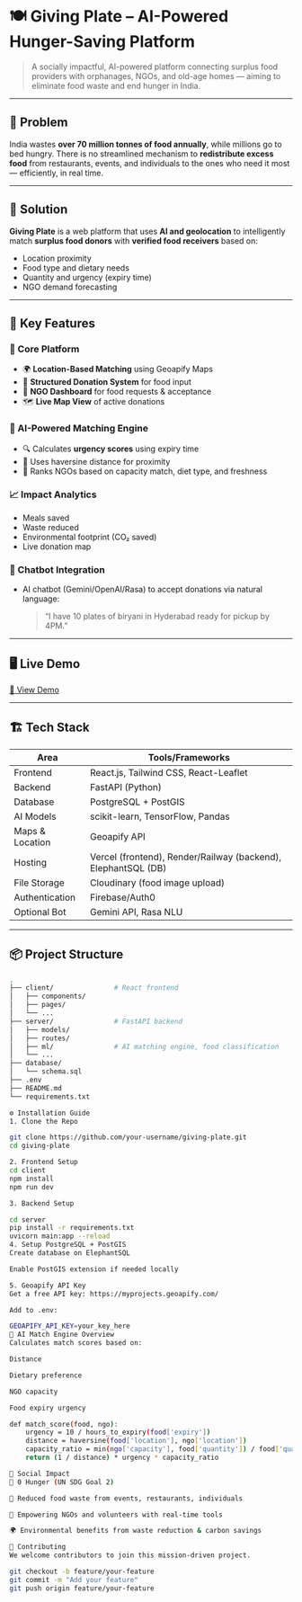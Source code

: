 # 🍽️ Giving Plate – AI-Powered Hunger-Saving Platform

> A socially impactful, AI-powered platform connecting surplus food providers with orphanages, NGOs, and old-age homes — aiming to eliminate food waste and end hunger in India.

---

## 📌 Problem

India wastes **over 70 million tonnes of food annually**, while millions go to bed hungry. There is no streamlined mechanism to **redistribute excess food** from restaurants, events, and individuals to the ones who need it most — efficiently, in real time.

---

## 🎯 Solution

**Giving Plate** is a web platform that uses **AI and geolocation** to intelligently match **surplus food donors** with **verified food receivers** based on:
- Location proximity
- Food type and dietary needs
- Quantity and urgency (expiry time)
- NGO demand forecasting

---

## 🧠 Key Features

### 🚀 Core Platform
- 🌍 **Location-Based Matching** using Geoapify Maps
- 🧾 **Structured Donation System** for food input
- 🧓 **NGO Dashboard** for food requests & acceptance
- 🗺️ **Live Map View** of active donations

### 🤖 AI-Powered Matching Engine
- 🔍 Calculates **urgency scores** using expiry time
- 📏 Uses haversine distance for proximity
- 🧮 Ranks NGOs based on capacity match, diet type, and freshness


### 📈 Impact Analytics
- Meals saved
- Waste reduced
- Environmental footprint (CO₂ saved)
- Live donation map

### 🤖 Chatbot Integration
- AI chatbot (Gemini/OpenAI/Rasa) to accept donations via natural language:
  > “I have 10 plates of biryani in Hyderabad ready for pickup by 4PM.”


---

## 🖥️ Live Demo

[🚀 View Demo](https://giving-plate.vercel.app/)  

---

## 🏗️ Tech Stack

| Area | Tools/Frameworks |
|------|------------------|
| Frontend | React.js, Tailwind CSS, React-Leaflet |
| Backend | FastAPI (Python) |
| Database | PostgreSQL + PostGIS |
| AI Models | scikit-learn, TensorFlow, Pandas |
| Maps & Location | Geoapify API |
| Hosting | Vercel (frontend), Render/Railway (backend), ElephantSQL (DB) |
| File Storage | Cloudinary (food image upload) |
| Authentication | Firebase/Auth0 |
| Optional Bot | Gemini API, Rasa NLU |

---

## 📦 Project Structure

```bash
.
├── client/               # React frontend
│   ├── components/
│   ├── pages/
│   └── ...
├── server/               # FastAPI backend
│   ├── models/
│   ├── routes/
│   ├── ml/               # AI matching engine, food classification
│   └── ...
├── database/
│   └── schema.sql
├── .env
├── README.md
└── requirements.txt

⚙️ Installation Guide
1. Clone the Repo

git clone https://github.com/your-username/giving-plate.git
cd giving-plate

2. Frontend Setup
cd client
npm install
npm run dev

3. Backend Setup

cd server
pip install -r requirements.txt
uvicorn main:app --reload
4. Setup PostgreSQL + PostGIS
Create database on ElephantSQL

Enable PostGIS extension if needed locally

5. Geoapify API Key
Get a free API key: https://myprojects.geoapify.com/

Add to .env:

GEOAPIFY_API_KEY=your_key_here
🧪 AI Match Engine Overview
Calculates match scores based on:

Distance

Dietary preference

NGO capacity

Food expiry urgency

def match_score(food, ngo):
    urgency = 10 / hours_to_expiry(food['expiry'])
    distance = haversine(food['location'], ngo['location'])
    capacity_ratio = min(ngo['capacity'], food['quantity']) / food['quantity']
    return (1 / distance) * urgency * capacity_ratio

🌱 Social Impact
🥗 0 Hunger (UN SDG Goal 2)

🍱 Reduced food waste from events, restaurants, individuals

🤝 Empowering NGOs and volunteers with real-time tools

🌍 Environmental benefits from waste reduction & carbon savings

🤝 Contributing
We welcome contributors to join this mission-driven project.

git checkout -b feature/your-feature
git commit -m "Add your feature"
git push origin feature/your-feature
